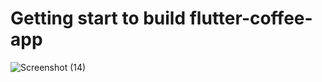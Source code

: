 # Getting start to build flutter-coffee-app
![Screenshot (14)](https://github.com/user-attachments/assets/037dc358-81c9-46f9-8245-152d44761852)
